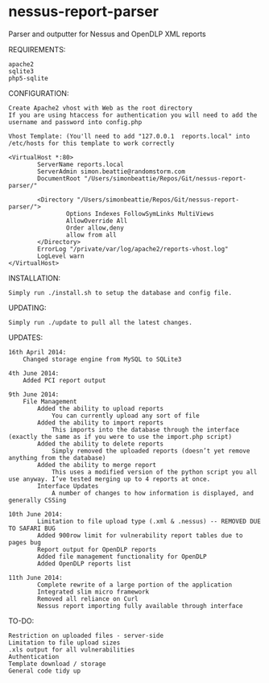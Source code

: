 nessus-report-parser
====================

Parser and outputter for Nessus and OpenDLP XML reports

REQUIREMENTS:

    apache2
    sqlite3
    php5-sqlite

CONFIGURATION:

    Create Apache2 vhost with Web as the root directory
    If you are using htaccess for authentication you will need to add the username and password into config.php

    Vhost Template: (You'll need to add "127.0.0.1  reports.local" into /etc/hosts for this template to work correctly

    <VirtualHost *:80>
            ServerName reports.local
            ServerAdmin simon.beattie@randomstorm.com
            DocumentRoot "/Users/simonbeattie/Repos/Git/nessus-report-parser/"

            <Directory "/Users/simonbeattie/Repos/Git/nessus-report-parser/">
                    Options Indexes FollowSymLinks MultiViews
                    AllowOverride All
                    Order allow,deny
                    allow from all
            </Directory>
            ErrorLog "/private/var/log/apache2/reports-vhost.log"
            LogLevel warn
    </VirtualHost>


INSTALLATION:

    Simply run ./install.sh to setup the database and config file.


UPDATING:

    Simply run ./update to pull all the latest changes.

UPDATES:

    16th April 2014:
        Changed storage engine from MySQL to SQLite3

    4th June 2014:
        Added PCI report output

    9th June 2014:
        File Management
            Added the ability to upload reports
                You can currently upload any sort of file
            Added the ability to import reports
                This imports into the database through the interface (exactly the same as if you were to use the import.php script)
            Added the ability to delete reports
                Simply removed the uploaded reports (doesn’t yet remove anything from the database)
            Added the ability to merge report
                This uses a modified version of the python script you all use anyway. I’ve tested merging up to 4 reports at once.
            Interface Updates
                A number of changes to how information is displayed, and generally CSSing

    10th June 2014:
            Limitation to file upload type (.xml & .nessus) -- REMOVED DUE TO SAFARI BUG
            Added 900row limit for vulnerability report tables due to pages bug
            Report output for OpenDLP reports
            Added file management functionality for OpenDLP
            Added OpenDLP reports list

    11th June 2014:
            Complete rewrite of a large portion of the application
            Integrated slim micro framework
            Removed all reliance on Curl
            Nessus report importing fully available through interface

TO-DO:

    Restriction on uploaded files - server-side
    Limitation to file upload sizes
    .xls output for all vulnerabilities
    Authentication
    Template download / storage
    General code tidy up
